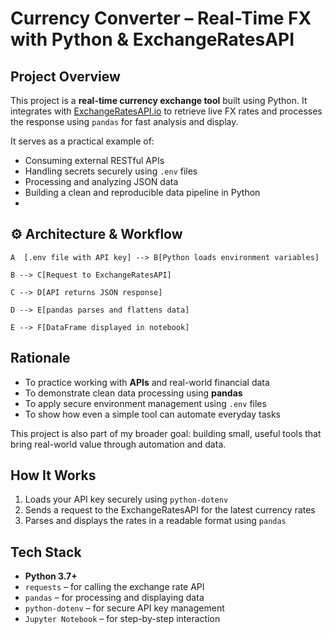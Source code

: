 # Currency Converter – Real-Time FX with Python & ExchangeRatesAPI

## Project Overview

This project is a **real-time currency exchange tool** built using Python. It integrates with [ExchangeRatesAPI.io](https://exchangeratesapi.io/) to retrieve live FX rates and processes the response using `pandas` for fast analysis and display.

It serves as a practical example of:
- Consuming external RESTful APIs
- Handling secrets securely using `.env` files
- Processing and analyzing JSON data
- Building a clean and reproducible data pipeline in Python
- 

## ⚙️ Architecture & Workflow

    A  [.env file with API key] --> B[Python loads environment variables]
 
    B --> C[Request to ExchangeRatesAPI]
    
    C --> D[API returns JSON response]
    
    D --> E[pandas parses and flattens data]
    
    E --> F[DataFrame displayed in notebook]


## Rationale

- To practice working with **APIs** and real-world financial data  
- To demonstrate clean data processing using **pandas**  
- To apply secure environment management using `.env` files  
- To show how even a simple tool can automate everyday tasks  

This project is also part of my broader goal: building small, useful tools that bring real-world value through automation and data.

## How It Works

1. Loads your API key securely using `python-dotenv`
2. Sends a request to the ExchangeRatesAPI for the latest currency rates
3. Parses and displays the rates in a readable format using `pandas`

## Tech Stack

- **Python 3.7+**
- `requests` – for calling the exchange rate API  
- `pandas` – for processing and displaying data  
- `python-dotenv` – for secure API key management  
- `Jupyter Notebook` – for step-by-step interaction


